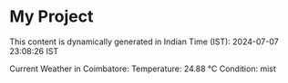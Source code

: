 # My Project

This content is dynamically generated in Indian Time (IST): 2024-07-07 23:08:26 IST


Current Weather in Coimbatore:
Temperature: 24.88 °C
Condition: mist

